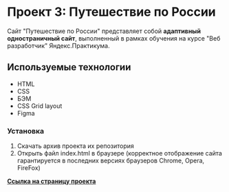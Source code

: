 # Проект 3: Путешествие по России

Сайт "Путешествие по России" представляет собой **адаптивный одностраничный сайт**, выполненный в рамках обучения на курсе "Веб разработчик" Яндекс.Практикума.

## Используемые технологии
* HTML
* CSS
* БЭМ
* CSS Grid layout
* Figma

### Установка

1. Скачать архив проекта их репозитория
2. Открыть файл index.html в браузере (корректное отображение сайта гарантируется в последних версиях браузеров Chrome, Opera, FireFox)

[**Ссылка на страницу проекта**](https://dmitry-lab.github.io/russian-travel)

